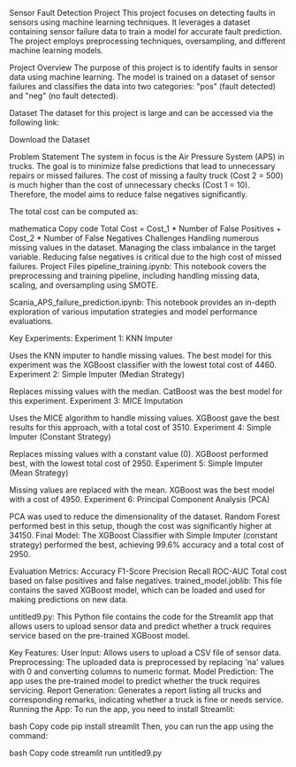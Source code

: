 Sensor Fault Detection Project
This project focuses on detecting faults in sensors using machine learning techniques. It leverages a dataset containing sensor failure data to train a model for accurate fault prediction. The project employs preprocessing techniques, oversampling, and different machine learning models.

Project Overview
The purpose of this project is to identify faults in sensor data using machine learning. The model is trained on a dataset of sensor failures and classifies the data into two categories: "pos" (fault detected) and "neg" (no fault detected).

Dataset
The dataset for this project is large and can be accessed via the following link:

Download the Dataset

Problem Statement
The system in focus is the Air Pressure System (APS) in trucks. The goal is to minimize false predictions that lead to unnecessary repairs or missed failures. The cost of missing a faulty truck (Cost 2 = 500) is much higher than the cost of unnecessary checks (Cost 1 = 10). Therefore, the model aims to reduce false negatives significantly.

The total cost can be computed as:

mathematica
Copy code
Total Cost = Cost_1 * Number of False Positives + Cost_2 * Number of False Negatives
Challenges
Handling numerous missing values in the dataset.
Managing the class imbalance in the target variable.
Reducing false negatives is critical due to the high cost of missed failures.
Project Files
pipeline_training.ipynb: This notebook covers the preprocessing and training pipeline, including handling missing data, scaling, and oversampling using SMOTE.

Scania_APS_failure_prediction.ipynb: This notebook provides an in-depth exploration of various imputation strategies and model performance evaluations.

Key Experiments:
Experiment 1: KNN Imputer

Uses the KNN imputer to handle missing values. The best model for this experiment was the XGBoost classifier with the lowest total cost of 4460.
Experiment 2: Simple Imputer (Median Strategy)

Replaces missing values with the median. CatBoost was the best model for this experiment.
Experiment 3: MICE Imputation

Uses the MICE algorithm to handle missing values. XGBoost gave the best results for this approach, with a total cost of 3510.
Experiment 4: Simple Imputer (Constant Strategy)

Replaces missing values with a constant value (0). XGBoost performed best, with the lowest total cost of 2950.
Experiment 5: Simple Imputer (Mean Strategy)

Missing values are replaced with the mean. XGBoost was the best model with a cost of 4950.
Experiment 6: Principal Component Analysis (PCA)

PCA was used to reduce the dimensionality of the dataset. Random Forest performed best in this setup, though the cost was significantly higher at 34150.
Final Model:
The XGBoost Classifier with Simple Imputer (constant strategy) performed the best, achieving 99.6% accuracy and a total cost of 2950.

Evaluation Metrics:
Accuracy
F1-Score
Precision
Recall
ROC-AUC
Total cost based on false positives and false negatives.
trained_model.joblib: This file contains the saved XGBoost model, which can be loaded and used for making predictions on new data.

untitled9.py: This Python file contains the code for the Streamlit app that allows users to upload sensor data and predict whether a truck requires service based on the pre-trained XGBoost model.

Key Features:
User Input: Allows users to upload a CSV file of sensor data.
Preprocessing: The uploaded data is preprocessed by replacing 'na' values with 0 and converting columns to numeric format.
Model Prediction: The app uses the pre-trained model to predict whether the truck requires servicing.
Report Generation: Generates a report listing all trucks and corresponding remarks, indicating whether a truck is fine or needs service.
Running the App:
To run the app, you need to install Streamlit:

bash
Copy code
pip install streamlit
Then, you can run the app using the command:

bash
Copy code
streamlit run untitled9.py
